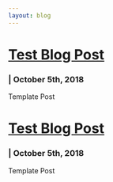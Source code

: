 ```yaml
---
layout: blog
---
```


# [Test Blog Post](./2018-10-05-Test-Blog-Post)
### | October 5th, 2018
Template Post

# [Test Blog Post](./2018-10-05-Test-Blog-Post)
### | October 5th, 2018
Template Post
